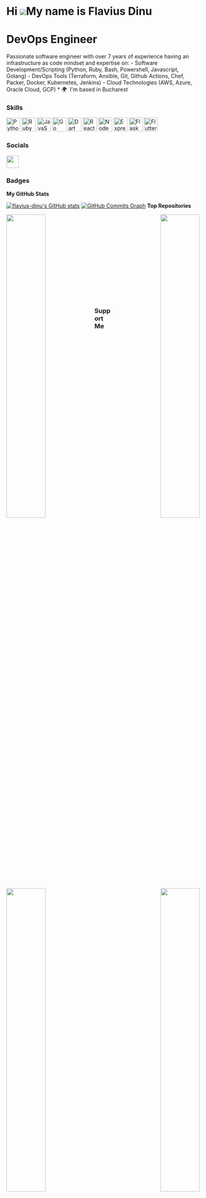 # Hi ![](https://user-images.githubusercontent.com/18350557/176309783-0785949b-9127-417c-8b55-ab5a4333674e.gif)My name is Flavius Dinu

# DevOps Engineer 

Passionate software engineer with over 7 years of experience having an infrastructure as code mindset and expertise on: - Software Development/Scripting (Python, Ruby, Bash, Powershell, Javascript, Golang) - DevOps Tools (Terraform, Ansible, Git, Github Actions, Chef, Packer, Docker, Kubernetes, Jenkins) - Cloud Technologies (AWS, Azure, Oracle Cloud, GCP)  * 🌍  I'm based in Bucharest

### Skills

<p align="left"> <a href="https://www.python.org/" target="_blank" rel="noreferrer"><img src="https://raw.githubusercontent.com/danielcranney/readme-generator/main/public/icons/skills/python-colored.svg" width="36" height="36" alt="Python" /></a> <a href="https://www.ruby-lang.org/en/" target="_blank" rel="noreferrer"><img src="https://raw.githubusercontent.com/danielcranney/readme-generator/main/public/icons/skills/ruby-colored.svg" width="36" height="36" alt="Ruby" /></a> <a href="https://developer.mozilla.org/en-US/docs/Web/JavaScript" target="_blank" rel="noreferrer"><img src="https://raw.githubusercontent.com/danielcranney/readme-generator/main/public/icons/skills/javascript-colored.svg" width="36" height="36" alt="JavaScript" /></a> <a href="https://go.dev/doc/" target="_blank" rel="noreferrer"><img src="https://raw.githubusercontent.com/danielcranney/readme-generator/main/public/icons/skills/go-colored.svg" width="36" height="36" alt="Go" /></a> <a href="https://dart.dev/" target="_blank" rel="noreferrer"><img src="https://raw.githubusercontent.com/danielcranney/readme-generator/main/public/icons/skills/dart-colored.svg" width="36" height="36" alt="Dart" /></a> <a href="https://reactjs.org/" target="_blank" rel="noreferrer"><img src="https://raw.githubusercontent.com/danielcranney/readme-generator/main/public/icons/skills/react-colored.svg" width="36" height="36" alt="React" /></a> <a href="https://nodejs.org/en/" target="_blank" rel="noreferrer"><img src="https://raw.githubusercontent.com/danielcranney/readme-generator/main/public/icons/skills/nodejs-colored.svg" width="36" height="36" alt="NodeJS" /></a> <a href="https://expressjs.com/" target="_blank" rel="noreferrer"><img src="https://raw.githubusercontent.com/danielcranney/readme-generator/main/public/icons/skills/express-colored.svg" width="36" height="36" alt="Express" /></a> <a href="https://flask.palletsprojects.com/en/2.0.x/" target="_blank" rel="noreferrer"><img src="https://raw.githubusercontent.com/danielcranney/readme-generator/main/public/icons/skills/flask-colored.svg" width="36" height="36" alt="Flask" /></a> <a href="https://flutter.dev/" target="_blank" rel="noreferrer"><img src="https://raw.githubusercontent.com/danielcranney/readme-generator/main/public/icons/skills/flutter-colored.svg" width="36" height="36" alt="Flutter" /></a> </p> 
 
### Socials  

<p align="left"> <a href="https://www.github.com/flavius-dinu" target="_blank" rel="noreferrer"><img src="https://raw.githubusercontent.com/danielcranney/readme-generator/main/public/icons/socials/github.svg" width="32" height="32" /></a></p>

### Badges

<b>My GitHub Stats</b>

<a href="http://www.github.com/flavius-dinu"><img src="https://github-readme-stats.vercel.app/api?username=flavius-dinu&show_icons=true&hide=&count_private=true&title_color=0891b2&text_color=ffffff&icon_color=f97316&bg_color=1c1917&hide_border=true&show_icons=true" alt="flavius-dinu's GitHub stats" /></a>
<a href="http://www.github.com/flavius-dinu"><img src="https://activity-graph.herokuapp.com/graph?username=flavius-dinu&bg_color=1c1917&color=ffffff&line=f97316&point=ffffff&area_color=1c1917&area=true&hide_border=true&custom_title=GitHub%20Commits%20Graph" alt="GitHub Commits Graph" /></a>
<b>Top Repositories</b>

<div width="100%" align="center"><a href="https://github.com/flavius-dinu/oci-adoption-framework-thunder" align="left"><img align="left" width="45%" src="https://github-readme-stats.vercel.app/api/pin/?username=flavius-dinu&repo=oci-adoption-framework-thunder&title_color=0891b2&text_color=ffffff&icon_color=f97316&bg_color=1c1917&hide_border=true&locale=en" /></a><a href="https://github.com/flavius-dinu/terraform-module-template" align="right"><img align="right" width="45%" src="https://github-readme-stats.vercel.app/api/pin/?username=flavius-dinu&repo=terraform-module-template&title_color=0891b2&text_color=ffffff&icon_color=f97316&bg_color=1c1917&hide_border=true&locale=en" /></a></div><br /><br /><br /><br /><br /><br /><br />

<br /><br /><br /><br /><br />

<div width="100%" align="center"><a href="https://github.com/flavius-dinu/terraform-az-aks" align="left"><img align="left" width="45%" src="https://github-readme-stats.vercel.app/api/pin/?username=flavius-dinu&repo=terraform-az-aks&title_color=0891b2&text_color=ffffff&icon_color=f97316&bg_color=1c1917&hide_border=true&locale=en" /></a><a href="https://github.com/flavius-dinu/terraform-helm-release" align="right"><img align="right" width="45%" src="https://github-readme-stats.vercel.app/api/pin/?username=flavius-dinu&repo=terraform-helm-release&title_color=0891b2&text_color=ffffff&icon_color=f97316&bg_color=1c1917&hide_border=true&locale=en" /></a></div>

### Support Me

<a href="https://www.buymeacoffee.com/flaviuscdinu"><img src="https://cdn.buymeacoffee.com/buttons/v2/default-yellow.png" width="200" /></a>
